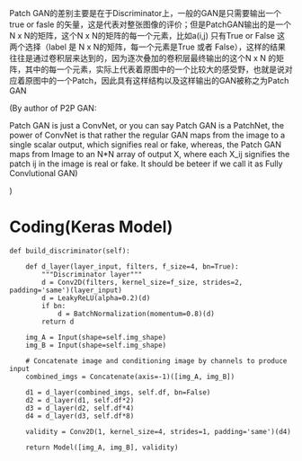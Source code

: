 Patch GAN的差别主要是在于Discriminator上，一般的GAN是只需要输出一个true or fasle 的矢量，这是代表对整张图像的评价；但是PatchGAN输出的是一个N x N的矩阵，这个N x N的矩阵的每一个元素，比如a(i,j) 只有True or False 这两个选择（label 是 N x N的矩阵，每一个元素是True 或者 False），这样的结果往往是通过卷积层来达到的，因为逐次叠加的卷积层最终输出的这个N x N 的矩阵，其中的每一个元素，实际上代表着原图中的一个比较大的感受野，也就是说对应着原图中的一个Patch，因此具有这样结构以及这样输出的GAN被称之为Patch GAN


(By author of P2P GAN:

Patch GAN is just a ConvNet, or you can say Patch GAN is a PatchNet, the power of ConvNet is that rather the regular GAN maps
 from the image to a single scalar output, which signifies real or fake, whereas, the Patch GAN maps from Image to an N*N array of 
 output X, where each X_ij signifies the patch ij in the image is real or fake. It should be beteer if we call it as Fully Convlutional GAN)
 
)

# Coding(Keras Model)

    def build_discriminator(self):

        def d_layer(layer_input, filters, f_size=4, bn=True):
            """Discriminator layer"""
            d = Conv2D(filters, kernel_size=f_size, strides=2, padding='same')(layer_input)
            d = LeakyReLU(alpha=0.2)(d)
            if bn:
                d = BatchNormalization(momentum=0.8)(d)
            return d

        img_A = Input(shape=self.img_shape)
        img_B = Input(shape=self.img_shape)

        # Concatenate image and conditioning image by channels to produce input
        combined_imgs = Concatenate(axis=-1)([img_A, img_B])

        d1 = d_layer(combined_imgs, self.df, bn=False)
        d2 = d_layer(d1, self.df*2)
        d3 = d_layer(d2, self.df*4)
        d4 = d_layer(d3, self.df*8)

        validity = Conv2D(1, kernel_size=4, strides=1, padding='same')(d4)

        return Model([img_A, img_B], validity)
